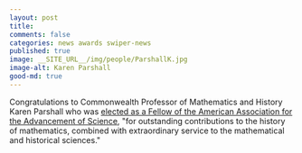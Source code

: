 ```yaml
---
layout: post
title: 
comments: false
categories: news awards swiper-news
published: true
image: __SITE_URL__/img/people/ParshallK.jpg
image-alt: Karen Parshall
good-md: true
---
```


Congratulations to Commonwealth Professor of Mathematics and History
Karen Parshall who was 
[elected as a 
Fellow of the American Association for the Advancement of Science](https://researchdevelopment.vpr.virginia.edu/four-uva-professors-elected-aaas-fellows), "for outstanding contributions to the history of mathematics, combined with extraordinary service to the mathematical and historical sciences."